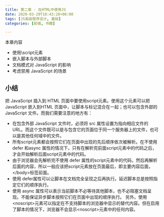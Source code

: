 ```yaml
---
title: 第二章 - 在HTML中使用JS
date: 2020-03-20T18:43:28+08:00
tags: [JS高级程序设计, 基础]
categories: [前端, 书籍]

---
```

本章内容 
- 使用\script元素 
- 嵌入脚本与外部脚本 
- 文档模式对 JavaScript 的影响 
- 考虑禁用 JavaScript 的场景

## 小结
把 JavaScript 插入到 HTML 页面中要使用script元素。使用这个元素可以把 JavaScript 嵌入到HTML 页面中，让脚本与标记混合在一起；也可以包含外部的 JavaScript 文件。而我们需要注意的地方有：
- 在包含外部 JavaScript 文件时，必须将 src 属性设置为指向相应文件的 URL。而这个文件既可以是与包含它的页面位于同一个服务器上的文件，也可以是其他任何域中的文件。 
- 所有script元素都会按照它们在页面中出现的先后顺序依次被解析。在不使用 defer 和async 属性的情况下，只有在解析完前面script元素中的代码之后，才会开始解析后面script元素中的代码。 
- 由于浏览器会先解析完不使用 defer 属性的script元素中的代码，然后再解析后面的内容，所以一般应该把script元素放在页面最后，即主要内容后面，&lt;/body&gt;标签前面。 
- 使用 defer属性可以让脚本在文档完全呈现之后再执行。延迟脚本总是按照指定它们的顺序执行。
- 使用 async 属性可以表示当前脚本不必等待其他脚本，也不必阻塞文档呈现。不能保证异步脚本按照它们在页面中出现的顺序执行。 
另外，使用&lt;noscript&gt;元素可以指定在不支持脚本的浏览器中显示的替代内容。但在启用了脚本的情况下，浏览器不会显示&lt;noscript&gt;元素中的任何内容。 